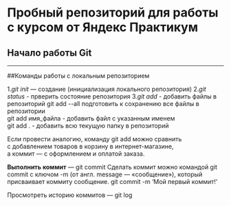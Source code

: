 # Пробный репозиторий для работы с курсом от Яндекс Практикум
## Начало работы Git
---
##Команды работы с локальным репозиторием


1.*git init* — создание (инициализация локального репозитория)
2.*git status* - прверить состояние репозитория
3.*git add* - добавить файлы в репозиторий
	git add --all подготовить к сохранению все файлы в репозитории  
	git add имя_файла - добавить файл с указанным именем  
	git add . - добавить всю текущую папку в репозиторий  
	
	
Если провести аналогию, команду git add можно сравнить  
с добавлением товаров в корзину в интернет-магазине,  
а коммит — с оформлением и оплатой заказа.


**Выполнить коммит** — git commit
Сделать коммит можно командой git commit c ключом -m 
(от англ. message — «сообщение»), 
который присваивает коммиту сообщение.
git commit -m ‘Мой первый коммит!’

Просмотреть историю коммитов — git log